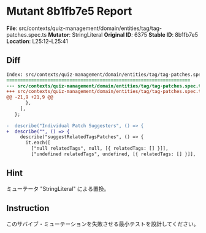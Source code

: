 # Mutant 8b1fb7e5 Report

**File**: src/contexts/quiz-management/domain/entities/tag/tag-patches.spec.ts
**Mutator**: StringLiteral
**Original ID**: 6375
**Stable ID**: 8b1fb7e5
**Location**: L25:12–L25:41

## Diff

```diff
Index: src/contexts/quiz-management/domain/entities/tag/tag-patches.spec.ts
===================================================================
--- src/contexts/quiz-management/domain/entities/tag/tag-patches.spec.ts	original
+++ src/contexts/quiz-management/domain/entities/tag/tag-patches.spec.ts	mutated #6375
@@ -21,9 +21,9 @@
       },
     ],
   };
 
-  describe("Individual Patch Suggesters", () => {
+  describe("", () => {
     describe("suggestRelatedTagsPatches", () => {
       it.each([
         ["null relatedTags", null, [{ relatedTags: [] }]],
         ["undefined relatedTags", undefined, [{ relatedTags: [] }]],
```

## Hint

ミューテータ "StringLiteral" による置換。

## Instruction

このサバイブ・ミューテーションを失敗させる最小テストを設計してください。
